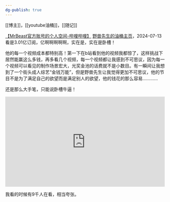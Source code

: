 ```yaml
---
dg-publish: true
---
```

[[博主]]，[[youtube油桶]]，[[随记]]

[【MrBeast官方账号的个人空间-哔哩哔哩】]( https://b23.tv/PZChS96)
[野兽先生的油桶主页](https://m.youtube.com/@MrBeast/featured)，2024-07-13看是3.01亿订阅，亿啊啊啊啊啊，实在是，实在是卧槽！

他的每一个视频成本都特别高！第一下在b站看到他的视频我都惊了，这样挑战下居然能赢这么多钱，再多看几个视频，每一个视频都让我感到不可思议，因为每一个视频可以看见的制作场景宏大，光奖金池的话费就不是小数目。有一瞬间让我想到了一个街头成人综艺“金钱万能”，但是野兽先生让我觉得更加不可思议，他的节目不是为了满足自己的欲望而是满足别人的欲望，他的钱花的那么容易…………

还是那么大手笔，只能说卧槽牛逼！

  
<div style="position: relative; width: 100%; height: 0; padding-bottom: 56.25%;">  
<iframe src="https://player.bilibili.com/player.html?isOutside=true&aid=1506165592&bvid=BV18S421R7bU&cid=1614499381&p=1&autoplay=0&quality=3"  
style="position: absolute; top: 0; left: 0; width: 100%; height: 100%;"  
scrolling="no" border="0" frameborder="no" framespacing="0" allowfullscreen="true">  
</iframe>  
</div>

我看的时候有9千人在看，相当夸张。